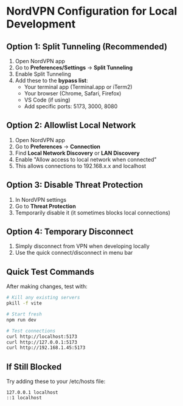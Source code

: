 # NordVPN Configuration for Local Development

## Option 1: Split Tunneling (Recommended)
1. Open NordVPN app
2. Go to **Preferences/Settings** → **Split Tunneling**
3. Enable Split Tunneling
4. Add these to the **bypass list**:
   - Your terminal app (Terminal.app or iTerm2)
   - Your browser (Chrome, Safari, Firefox)
   - VS Code (if using)
   - Add specific ports: 5173, 3000, 8080

## Option 2: Allowlist Local Network
1. Open NordVPN app
2. Go to **Preferences** → **Connection**
3. Find **Local Network Discovery** or **LAN Discovery**
4. Enable "Allow access to local network when connected"
5. This allows connections to 192.168.x.x and localhost

## Option 3: Disable Threat Protection
1. In NordVPN settings
2. Go to **Threat Protection**
3. Temporarily disable it (it sometimes blocks local connections)

## Option 4: Temporary Disconnect
1. Simply disconnect from VPN when developing locally
2. Use the quick connect/disconnect in menu bar

## Quick Test Commands
After making changes, test with:
```bash
# Kill any existing servers
pkill -f vite

# Start fresh
npm run dev

# Test connections
curl http://localhost:5173
curl http://127.0.0.1:5173
curl http://192.168.1.45:5173
```

## If Still Blocked
Try adding these to your /etc/hosts file:
```
127.0.0.1 localhost
::1 localhost
```